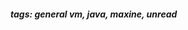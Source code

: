 <!-- Please prefix the notes with the date as in [22/12/2020] -->

##### tags: general vm, java, maxine, unread